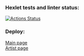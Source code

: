 ### Hexlet tests and linter status:
[![Actions Status](https://github.com/conarti/layout-designer-project-lvl2/workflows/hexlet-check/badge.svg)](https://github.com/conarti/layout-designer-project-lvl2/actions)

### Deploy:
[Main page](https://conarti-layout-designer-2.surge.sh)  
[Artist page](https://conarti-layout-designer-2.surge.sh/artist.html)
